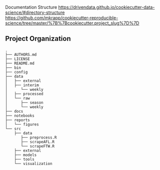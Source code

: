 
Documentation Structure
https://drivendata.github.io/cookiecutter-data-science/#directory-structure  
https://github.com/mkrapp/cookiecutter-reproducible-science/tree/master/%7B%7Bcookiecutter.project_slug%7D%7D  

Project Organization
--------------------

    .
    ├── AUTHORS.md
    ├── LICENSE
    ├── README.md
    ├── bin
    ├── config
    ├── data
    │   ├── external  
    │   ├── interim  
    │      └── weekly  
    │   ├── processed
    │   └── raw  
    │      ├── season
    │      └── weekly  
    ├── docs
    ├── notebooks
    ├── reports
    │   └── figures
    └── src
        ├── data
           ├── preprocess.R 
           ├── scrapeAFL.R            
           └── scrapeFTW.R          
        ├── external
        ├── models
        ├── tools
        └── visualization
